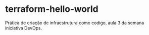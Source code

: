 # terraform-hello-world

Prática de criação de infraestrutura como codigo, aula 3 da semana iniciativa DevOps.